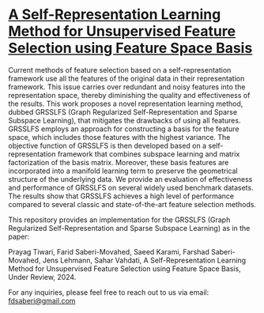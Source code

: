 # [A Self-Representation Learning Method for Unsupervised Feature Selection using Feature Space Basis](https://openreview.net/forum?id=LNvbgBFPMt)

Current methods of feature selection based on a self-representation framework use all the features of the original data in their representation framework. This issue carries over redundant and noisy features into the representation space, thereby diminishing the quality and effectiveness of the results. This work proposes a novel representation learning method, dubbed GRSSLFS (Graph Regularized Self-Representation and Sparse Subspace Learning), that mitigates the drawbacks of using all features. GRSSLFS employs an approach for constructing a basis for the feature space, which includes those features with the highest variance. The objective function of GRSSLFS is then developed based on a self-representation framework that combines subspace learning and matrix factorization of the basis matrix. Moreover, these basis features are incorporated into a manifold learning term to preserve the geometrical structure of the underlying data. We provide an evaluation of effectiveness and performance of GRSSLFS on several widely used benchmark datasets. The results show that GRSSLFS achieves a high level of performance compared to several classic and state-of-the-art  feature selection methods.

This repository provides an implementation for the GRSSLFS  (Graph Regularized Self-Representation and Sparse Subspace Learning) as in the paper:

Prayag Tiwari, Farid Saberi-Movahed, Saeed Karami, Farshad Saberi-Movahed, Jens Lehmann, Sahar Vahdati, A Self-Representation Learning Method for Unsupervised Feature Selection using Feature Space Basis, Under Review, 2024.

For any inquiries, please feel free to reach out to us via email: fdsaberi@gmail.com

